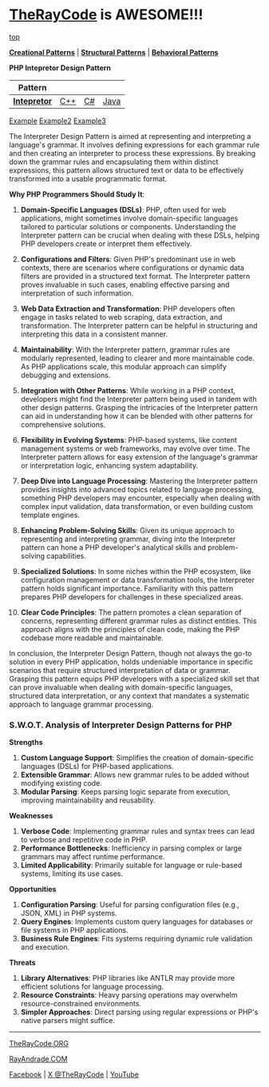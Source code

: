 # [TheRayCode](../../../README.md) is AWESOME!!!

[top](../README.md)

**[Creational Patterns](../../Creational/README.md)** | **[Structural Patterns](../../Structural/README.md)** | **[Behavioral Patterns](../README.md)**

**PHP Intepretor Design Pattern**

|Pattern|   |   |   |
|---|---|---|---|
| [**Intepretor**](README.md) | [C++](../../../CPP/Behavioral/Intepretor/README.md) | [C#](../../../Csharp/Behavioral/Intepretor/README.md) | [Java](../../../Java/Behavioral/Intepretor/README.md) |

[Example](Example/README.md) [Example2](Example2/README.md) [Example3](Example3/README.md)

The Interpreter Design Pattern is aimed at representing and interpreting a language's grammar. It involves defining expressions for each grammar rule and then creating an interpreter to process these expressions. By breaking down the grammar rules and encapsulating them within distinct expressions, this pattern allows structured text or data to be effectively transformed into a usable programmatic format.

**Why PHP Programmers Should Study It**:

1. **Domain-Specific Languages (DSLs)**: PHP, often used for web applications, might sometimes involve domain-specific languages tailored to particular solutions or components. Understanding the Interpreter pattern can be crucial when dealing with these DSLs, helping PHP developers create or interpret them effectively.

2. **Configurations and Filters**: Given PHP's predominant use in web contexts, there are scenarios where configurations or dynamic data filters are provided in a structured text format. The Interpreter pattern proves invaluable in such cases, enabling effective parsing and interpretation of such information.

3. **Web Data Extraction and Transformation**: PHP developers often engage in tasks related to web scraping, data extraction, and transformation. The Interpreter pattern can be helpful in structuring and interpreting this data in a consistent manner.

4. **Maintainability**: With the Interpreter pattern, grammar rules are modularly represented, leading to clearer and more maintainable code. As PHP applications scale, this modular approach can simplify debugging and extensions.

5. **Integration with Other Patterns**: While working in a PHP context, developers might find the Interpreter pattern being used in tandem with other design patterns. Grasping the intricacies of the Interpreter pattern can aid in understanding how it can be blended with other patterns for comprehensive solutions.

6. **Flexibility in Evolving Systems**: PHP-based systems, like content management systems or web frameworks, may evolve over time. The Interpreter pattern allows for easy extension of the language's grammar or interpretation logic, enhancing system adaptability.

7. **Deep Dive into Language Processing**: Mastering the Interpreter pattern provides insights into advanced topics related to language processing, something PHP developers may encounter, especially when dealing with complex input validation, data transformation, or even building custom template engines.

8. **Enhancing Problem-Solving Skills**: Given its unique approach to representing and interpreting grammar, diving into the Interpreter pattern can hone a PHP developer's analytical skills and problem-solving capabilities.

9. **Specialized Solutions**: In some niches within the PHP ecosystem, like configuration management or data transformation tools, the Interpreter pattern holds significant importance. Familiarity with this pattern prepares PHP developers for challenges in these specialized areas.

10. **Clear Code Principles**: The pattern promotes a clean separation of concerns, representing different grammar rules as distinct entities. This approach aligns with the principles of clean code, making the PHP codebase more readable and maintainable.

In conclusion, the Interpreter Design Pattern, though not always the go-to solution in every PHP application, holds undeniable importance in specific scenarios that require structured interpretation of data or grammar. Grasping this pattern equips PHP developers with a specialized skill set that can prove invaluable when dealing with domain-specific languages, structured data interpretation, or any context that mandates a systematic approach to language grammar processing.

### **S.W.O.T. Analysis of Interpreter Design Patterns for PHP**

**Strengths**  
1. **Custom Language Support**: Simplifies the creation of domain-specific languages (DSLs) for PHP-based applications.  
2. **Extensible Grammar**: Allows new grammar rules to be added without modifying existing code.  
3. **Modular Parsing**: Keeps parsing logic separate from execution, improving maintainability and reusability.

**Weaknesses**  
1. **Verbose Code**: Implementing grammar rules and syntax trees can lead to verbose and repetitive code in PHP.  
2. **Performance Bottlenecks**: Inefficiency in parsing complex or large grammars may affect runtime performance.  
3. **Limited Applicability**: Primarily suitable for language or rule-based systems, limiting its use cases.

**Opportunities**  
1. **Configuration Parsing**: Useful for parsing configuration files (e.g., JSON, XML) in PHP systems.  
2. **Query Engines**: Implements custom query languages for databases or file systems in PHP applications.  
3. **Business Rule Engines**: Fits systems requiring dynamic rule validation and execution.

**Threats**  
1. **Library Alternatives**: PHP libraries like ANTLR may provide more efficient solutions for language processing.  
2. **Resource Constraints**: Heavy parsing operations may overwhelm resource-constrained environments.  
3. **Simpler Approaches**: Direct parsing using regular expressions or PHP's native parsers might suffice.

---

[TheRayCode.ORG](https://www.TheRayCode.org)

[RayAndrade.COM](https://www.RayAndrade.com)

[Facebook](https://www.facebook.com/TheRayCode/) | [X @TheRayCode](https://www.x.com/TheRayCode/) | [YouTube](https://www.youtube.com/TheRayCode/)

